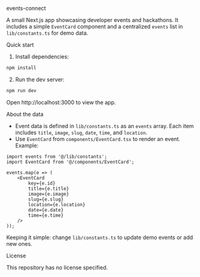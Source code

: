events-connect

A small Next.js app showcasing developer events and hackathons. It includes a simple `EventCard` component and a centralized `events` list in `lib/constants.ts` for demo data.

Quick start

1. Install dependencies:

```bash
npm install
```

2. Run the dev server:

```bash
npm run dev
```

Open http://localhost:3000 to view the app.

About the data

- Event data is defined in `lib/constants.ts` as an `events` array. Each item includes `title`, `image`, `slug`, `date`, `time`, and `location`.
- Use `EventCard` from `components/EventCard.tsx` to render an event. Example:

```tsx
import events from '@/lib/constants';
import EventCard from '@/components/EventCard';

events.map(e => (
	<EventCard
		key={e.id}
		title={e.title}
		image={e.image}
		slug={e.slug}
		location={e.location}
		date={e.date}
		time={e.time}
	/>
));
```

Keeping it simple: change `lib/constants.ts` to update demo events or add new ones.

License

This repository has no license specified.
